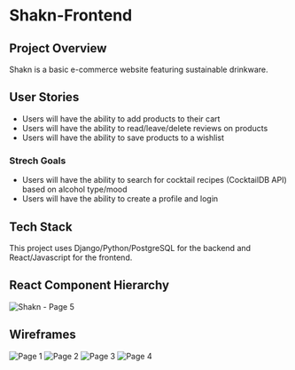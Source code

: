 # Shakn-Frontend

## Project Overview
Shakn is a basic e-commerce website featuring sustainable drinkware.

## User Stories
* Users will have the ability to add products to their cart
* Users will have the ability to read/leave/delete reviews on products
* Users will have the ability to save products to a wishlist

### Strech Goals
* Users will have the ability to search for cocktail recipes (CocktailDB API) based on alcohol type/mood
* Users will have the ability to create a profile and login

## Tech Stack
This project uses Django/Python/PostgreSQL for the backend and React/Javascript for the frontend.

## React Component Hierarchy
![Shakn  - Page 5](https://user-images.githubusercontent.com/90724224/177057233-db6b0a05-4835-4d63-affd-63dd996624aa.jpeg)

## Wireframes
![Page 1](https://user-images.githubusercontent.com/90724224/177057246-94d28a18-c935-4c58-9874-640f70a8828c.jpg)
![Page 2](https://user-images.githubusercontent.com/90724224/177057247-b1383396-dd61-46b0-812d-0d9a10a201b8.jpg)
![Page 3](https://user-images.githubusercontent.com/90724224/177057248-b82bc2ab-c94f-46b0-a0cf-1221f6f8f981.jpg)
![Page 4](https://user-images.githubusercontent.com/90724224/177057249-2f0f1f7c-9fcd-4428-8c0d-09539d920b88.jpg)
